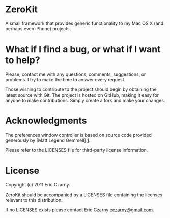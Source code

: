 # ZeroKit

A  small  framework  that  provides  generic  functionality  to my Mac OS X (and
perhaps even iPhone) projects.

# What if I find a bug, or what if I want to help?

Please, contact me with any questions, comments, suggestions, or problems. I try
to make the time to answer every request.

Those  wishing to contribute to the project should begin by obtaining the latest
source  with  Git. The project is hosted on GitHub, making it easy for anyone to
make contributions. Simply create a fork and make your changes.

# Acknowledgments

The preferences window controller is based on source code provided generously by
[Matt Legend Gemmell] [1].

Please refer to the LICENSES file for third-party license information.

# License

Copyright (c) 2011 Eric Czarny.

ZeroKit  should  be  accompanied  by  a  LICENSES  file  containing the licenses
relevant to this distribution.

If no LICENSES exists please contact Eric Czarny <eczarny@gmail.com>.

[1]: http://mattgemmell.com/source
